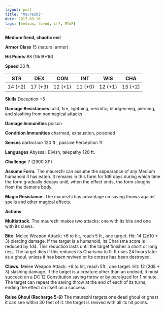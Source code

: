 ```yaml
---
layout: post
title: "Maurezhi"
date: 2017-09-10
tags: [medium, fiend, cr7, MToF]
---
```


**Medium fiend, chaotic evil**

**Armor Class** 15 (natural armor)

**Hit Points** 88 (16d8+16)

**Speed** 30 ft.

|   STR   |   DEX   |   CON   |   INT   |   WIS   |   CHA   |
|:-----:|:-----:|:-----:|:-----:|:-----:|:-----:|
| 14 (+2) | 17 (+3) | 12 (+1) | 11 (+0) | 12 (+1) | 15 (+2) |

**Skills** Deception +5

**Damage Resistances** cold, fire, lightning, necrotic; bludgeoning, piercing, and slashing from nonmagical attacks

**Damage Immunities** poison

**Condition Immunities** charmed, exhaustion, poisoned

**Senses** darkvision 120 ft., passive Perception 11

**Languages** Abyssal, Elvish, telepathy 120 ft.

**Challenge** 7 (2900 XP)

**Assume Form.** The maurezhi can assume the appearance of any Medium humanoid it has eaten. It remains in this form for 1d6 days during which time the form gradually decays until, when the effect ends, the form sloughs from the demons body.

**Magic Resistance.** The maurezhi has advantage on saving throws against spells and other magical effects.

**Actions**

**Multiattack.** The maurezhi makes two attacks: one with its bite and one with its claws.

**Bite.** Melee Weapon Attack: +6 to hit, reach 5 ft., one target. Hit: 14 (2d10 + 3) piercing damage. If the target is a humanoid, its Charisma score is reduced by 1d4. This reduction lasts until the target finishes a short or long rest. The target dies if this reduces its Charisma to 0. It rises 24 hours later as a ghoul, unless it has been revived or its corpse has been destroyed.

**Claws.** Melee Weapon Attack: +6 to hit, reach 5ft., one target. Hit: 12 (2d8 + 3) slashing damage. If the target is a creature other than an undead, it must succeed on a DC 12 Constitution saving throw or by paralyzed for 1 minute. The target can repeat the saving throw at the end of each of its turns, ending the effect on itself on a success.

**Raise Ghoul (Recharge 5-6)** The maurezhi targets one dead ghoul or ghast it can see within 30 feet of it. the target is revived with all its hit points.


